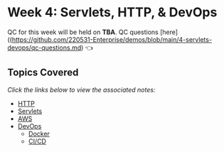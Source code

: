 # Week 4: Servlets, HTTP, & DevOps
QC for this week will be held on **TBA**. QC questions [here]((https://github.com/220531-Enterprise/demos/blob/main/4-servlets-devops/qc-questions.md) 👈

## Topics Covered
*Click the links below to view the associated notes:*

- [HTTP](https://github.com/220531-Enterprise/demos/blob/main/4-servlets-devops/notes/http.md)
- [Servlets](https://github.com/220531-Enterprise/demos/blob/main/4-servlets-devops/qc-questions.md#servlets)
- [AWS](https://github.com/220531-Enterprise/demos/blob/main/4-servlets-devops/notes/aws.md)
- [DevOps](https://github.com/220531-Enterprise/demos/blob/main/4-servlets-devops/notes/ci-cd.md)
  - [Docker](https://github.com/220531-Enterprise/demos/blob/main/4-servlets-devops/notes/docker.md)
  - [CI/CD](https://github.com/220531-Enterprise/demos/blob/main/4-servlets-devops/notes/ci-cd.md)

<br>
